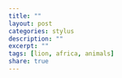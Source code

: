 ```yaml
---
title: ""
layout: post
categories: stylus
description: ""
excerpt: ""
tags: [lion, africa, animals]
share: true
---
```

